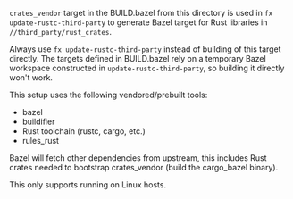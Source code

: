 `crates_vendor` target in the BUILD.bazel from this directory is used in `fx
update-rustc-third-party` to generate Bazel target for Rust libraries in
`//third_party/rust_crates`.

Always use `fx update-rustc-third-party` instead of building of this target
directly. The targets defined in BUILD.bazel rely on a temporary Bazel workspace
constructed in `update-rustc-third-party`, so building it directly won't work.

This setup uses the following vendored/prebuilt tools:

*   bazel
*   buildifier
*   Rust toolchain (rustc, cargo, etc.)
*   rules_rust

Bazel will fetch other dependencies from upstream, this includes Rust crates
needed to bootstrap crates_vendor (build the cargo_bazel binary).

This only supports running on Linux hosts.
